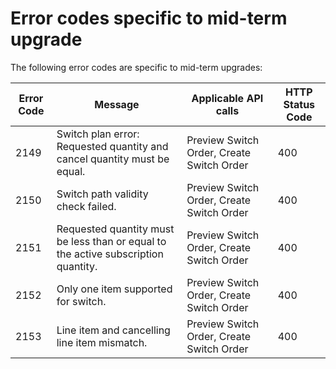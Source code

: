 # Error codes specific to mid-term upgrade

The following error codes are specific to mid-term upgrades:

| Error Code | Message                                                                 | Applicable API calls | HTTP Status Code |
|------------|-------------------------------------------------------------------------|-----------------------|------------------|
| 2149       | Switch plan error: Requested quantity and cancel quantity must be equal. |   Preview Switch Order,   Create Switch Order                  |           400       |
| 2150       | Switch path validity check failed.                                       |    Preview Switch Order,   Create Switch Order                    |      400            |
| 2151       | Requested quantity must be less than or equal to the active subscription quantity. |    Preview Switch Order,   Create Switch Order            |     400             |
| 2152       | Only one item supported for switch. |    Preview Switch Order,   Create Switch Order            |     400             |
| 2153       | Line item and cancelling line item mismatch. |    Preview Switch Order,   Create Switch Order            |     400             |
